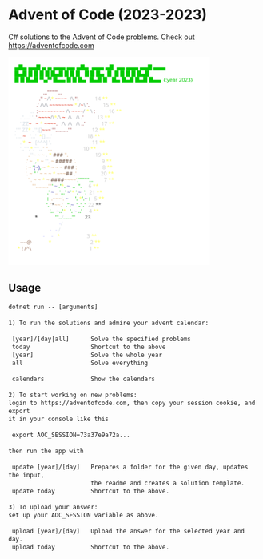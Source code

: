 # Advent of Code (2023-2023)

C# solutions to the Advent of Code problems.
Check out https://adventofcode.com

<a href="https://adventofcode.com"><img src="2023/calendar.svg" width="80%" /></a>

## Usage

```
dotnet run -- [arguments]

1) To run the solutions and admire your advent calendar:

 [year]/[day|all]      Solve the specified problems
 today                 Shortcut to the above
 [year]                Solve the whole year
 all                   Solve everything

 calendars             Show the calendars

2) To start working on new problems:
login to https://adventofcode.com, then copy your session cookie, and export
it in your console like this

 export AOC_SESSION=73a37e9a72a...

then run the app with

 update [year]/[day]   Prepares a folder for the given day, updates the input,
                       the readme and creates a solution template.
 update today          Shortcut to the above.

3) To upload your answer:
set up your AOC_SESSION variable as above.

 upload [year]/[day]   Upload the answer for the selected year and day.
 upload today          Shortcut to the above.

```

